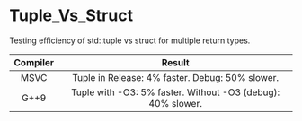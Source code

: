 # Tuple_Vs_Struct
Testing efficiency of std::tuple vs struct for multiple return types.


| Compiler | Result |
| :------: | :---: |
| MSVC | Tuple in Release: 4% faster. Debug: 50% slower. |
| G++9 | Tuple with -O3: 5% faster. Without -O3 (debug): 40% slower. |
